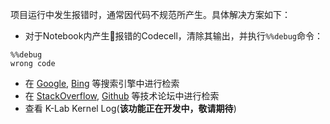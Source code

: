 项目运行中发生报错时，通常因代码不规范所产生。具体解决方案如下：
* 对于Notebook内产生报错的Codecell，清除其输出，并执行```%%debug```命令：

```
%%debug
wrong code
```
* 在 [Google](http://www.google.com), [Bing](http://www.bing.com) 等搜索引擎中进行检索
* 在 [StackOverflow](http://www.stackoverflow.com), [Github](http://www.github.com) 等技术论坛中进行检索
* 查看 K-Lab Kernel Log(**该功能正在开发中，敬请期待**)